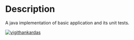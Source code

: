 # Description
A java implementation of basic application and its unit tests.

[![yigithankardas](https://circleci.com/gh/yigithankardas/MyHomeworkApp.svg?style=svg)](https://github.com/yigithankardas/MyHomeworkApp)